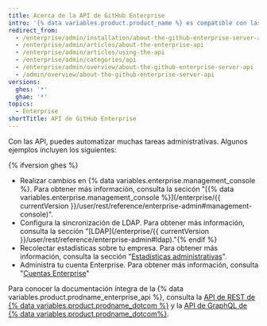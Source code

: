 ```yaml
---
title: Acerca de la API de GitHub Enterprise
intro: '{% data variables.product.product_name %} es compatible con las API de REST y de GraphQL.'
redirect_from:
  - /enterprise/admin/installation/about-the-github-enterprise-server-api
  - /enterprise/admin/articles/about-the-enterprise-api
  - /enterprise/admin/articles/using-the-api
  - /enterprise/admin/categories/api
  - /enterprise/admin/overview/about-the-github-enterprise-server-api
  - /admin/overview/about-the-github-enterprise-server-api
versions:
  ghes: '*'
  ghae: '*'
topics:
  - Enterprise
shortTitle: API de GitHub Enterprise
---
```


Con las API, puedes automatizar muchas tareas administrativas. Algunos ejemplos incluyen los siguientes:

{% ifversion ghes %}
- Realizar cambios en {% data variables.enterprise.management_console %}. Para obtener más información, consulta la secicón "[{% data variables.enterprise.management_console %}](/enterprise/{{ currentVersion }}/user/rest/reference/enterprise-admin#management-console)".
- Configura la sincronización de LDAP. Para obtener más información, consulta la sección "[LDAP](/enterprise/{{ currentVersion }}/user/rest/reference/enterprise-admin#ldap)."{% endif %}
- Recolectar estadísticas sobre tu empresa. Para obtener más información, consulta la sección "[Estadísticas administrativas](/rest/reference/enterprise-admin#admin-stats)".
- Administra tu cuenta Enterprise. Para obtener más información, consulta "[Cuentas Enterprise](/graphql/guides/managing-enterprise-accounts)"

Para conocer la documentación íntegra de la {% data variables.product.prodname_enterprise_api %}, consulta la [API de REST de {% data variables.product.prodname_dotcom %}](/rest) y la [API de GraphQL de {% data variables.product.prodname_dotcom%}](/graphql). 
